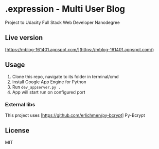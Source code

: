 # .expression - Multi User Blog
Project to Udacity Full Stack Web Developer Nanodegree

## Live version
[https://mblog-161401.appspot.com/](https://mblog-161401.appspot.com/)

## Usage
1. Clone this repo, navigate to its folder in terminal/cmd
2. Install Google App Engine for Python
3. Run `dev_appserver.py .`
4. App will start run on configured port

### External libs
This project uses [https://github.com/erlichmen/py-bcrypt] Py-Bcrypt

## License
MIT